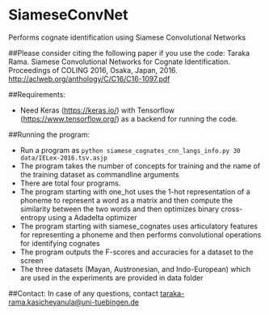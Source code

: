 # SiameseConvNet
Performs cognate identification using Siamese Convolutional Networks

##Please consider citing the following paper if you use the code:
Taraka Rama. Siamese Convolutional Networks for Cognate Identification. Proceedings of COLING 2016, Osaka, Japan, 2016.	http://aclweb.org/anthology/C/C16/C16-1097.pdf

##Requirements:
  - Need Keras (https://keras.io/) with Tensorflow (https://www.tensorflow.org/) as  a backend for running the code.
  
##Running the program:
 - Run a program as ```python siamese_cognates_cnn_langs_info.py 30 data/IELex-2016.tsv.asjp```
 - The program takes the number of concepts for training and the name of the training dataset as commandline arguments
 - There are total four programs. 
 - The program starting with one_hot uses the 1-hot representation of a phoneme to represent a word as a matrix and then compute the similarity between the two words and then optimizes binary cross-entropy using a Adadelta optimizer
 - The program starting with siamese_cognates uses articulatory features for representing a phoneme and then performs convolutional operations for identifying cognates
 - The program outputs the F-scores and accuracies for a dataset to the screen
 - The three datasets (Mayan, Austronesian, and Indo-European) which are used in the experiments are provided in data folder
  
##Contact:
In case of any questions, contact taraka-rama.kasicheyanula@uni-tuebingen.de
